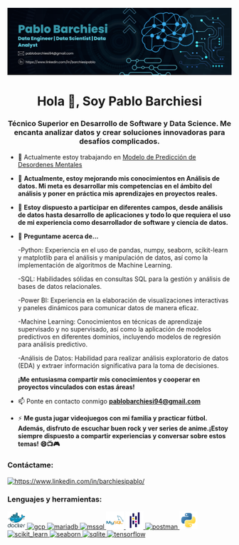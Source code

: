 ![Pablo Barchiesi](https://github.com/Pablobarchiesi94/Pablobarchiesi94/blob/main/Blue%20Geometric%20Technology%20LinkedIn%20Banner.png?raw=true)

<h1 align="center">Hola 👋, Soy Pablo Barchiesi</h1>
<h3 align="center">Técnico Superior en Desarrollo de Software y Data Science. Me encanta analizar datos y crear soluciones innovadoras para desafíos complicados.</h3>

- 🔭 Actualmente estoy trabajando en [Modelo de Predicción de Desordenes Mentales](https://github.com/marcebalzarelli/Modelo_Desordenes_Mentales)

- 🌱 **Actualmente, estoy mejorando mis conocimientos en Análisis de datos. Mi meta es desarrollar mis competencias en el ámbito del análisis y poner en práctica mis aprendizajes en proyectos reales.**

- 👯 **Estoy dispuesto a participar en diferentes campos, desde análisis de datos hasta desarrollo de aplicaciones y todo lo que requiera el uso de mi experiencia como desarrollador de software y ciencia de datos.**

- 💬 **Preguntame acerca de...**

  -Python: Experiencia en el uso de pandas, numpy, seaborn, scikit-learn y matplotlib para el análisis y manipulación de datos, así como la implementación de algoritmos de Machine Learning.

  -SQL: Habilidades sólidas en consultas SQL para la gestión y análisis de bases de datos relacionales.

  -Power BI: Experiencia en la elaboración de visualizaciones interactivas y paneles dinámicos para comunicar datos de manera eficaz.

  -Machine Learning: Conocimientos en técnicas de aprendizaje supervisado y no supervisado, así como la aplicación de modelos predictivos en diferentes dominios, incluyendo modelos de regresión para análisis predictivo.

  -Análisis de Datos: Habilidad para realizar análisis exploratorio de datos (EDA) y extraer información significativa para la toma de decisiones.

  **¡Me entusiasma compartir mis conocimientos y cooperar en proyectos vinculados con estas áreas!**

- 📫 Ponte en contacto conmigo **pablobarchiesi94@gmail.com**

- ⚡ **Me gusta jugar videojuegos con mi familia y practicar fútbol. Además, disfruto de escuchar buen rock y ver series de anime.¡Estoy siempre dispuesto a compartir experiencias y conversar sobre estos temas! 😄📺🎮**

<h3 align="left">Contáctame:</h3>
<p align="left">
<a href="https://linkedin.com/in/https://www.linkedin.com/in/barchiesipablo/" target="blank"><img align="center" src="https://raw.githubusercontent.com/rahuldkjain/github-profile-readme-generator/master/src/images/icons/Social/linked-in-alt.svg" alt="https://www.linkedin.com/in/barchiesipablo/" height="30" width="40" /></a>
</p>

<h3 align="left">Lenguajes y herramientas:</h3>
<p align="left"> <a href="https://www.docker.com/" target="_blank" rel="noreferrer"> <img src="https://raw.githubusercontent.com/devicons/devicon/master/icons/docker/docker-original-wordmark.svg" alt="docker" width="40" height="40"/> </a> <a href="https://cloud.google.com" target="_blank" rel="noreferrer"> <img src="https://www.vectorlogo.zone/logos/google_cloud/google_cloud-icon.svg" alt="gcp" width="40" height="40"/> </a> <a href="https://mariadb.org/" target="_blank" rel="noreferrer"> <img src="https://www.vectorlogo.zone/logos/mariadb/mariadb-icon.svg" alt="mariadb" width="40" height="40"/> </a> <a href="https://www.microsoft.com/en-us/sql-server" target="_blank" rel="noreferrer"> <img src="https://www.svgrepo.com/show/303229/microsoft-sql-server-logo.svg" alt="mssql" width="40" height="40"/> </a> <a href="https://www.mysql.com/" target="_blank" rel="noreferrer"> <img src="https://raw.githubusercontent.com/devicons/devicon/master/icons/mysql/mysql-original-wordmark.svg" alt="mysql" width="40" height="40"/> </a> <a href="https://pandas.pydata.org/" target="_blank" rel="noreferrer"> <img src="https://raw.githubusercontent.com/devicons/devicon/2ae2a900d2f041da66e950e4d48052658d850630/icons/pandas/pandas-original.svg" alt="pandas" width="40" height="40"/> </a> <a href="https://postman.com" target="_blank" rel="noreferrer"> <img src="https://www.vectorlogo.zone/logos/getpostman/getpostman-icon.svg" alt="postman" width="40" height="40"/> </a> <a href="https://www.python.org" target="_blank" rel="noreferrer"> <img src="https://raw.githubusercontent.com/devicons/devicon/master/icons/python/python-original.svg" alt="python" width="40" height="40"/> </a> <a href="https://scikit-learn.org/" target="_blank" rel="noreferrer"> <img src="https://upload.wikimedia.org/wikipedia/commons/0/05/Scikit_learn_logo_small.svg" alt="scikit_learn" width="40" height="40"/> </a> <a href="https://seaborn.pydata.org/" target="_blank" rel="noreferrer"> <img src="https://seaborn.pydata.org/_images/logo-mark-lightbg.svg" alt="seaborn" width="40" height="40"/> </a> <a href="https://www.sqlite.org/" target="_blank" rel="noreferrer"> <img src="https://www.vectorlogo.zone/logos/sqlite/sqlite-icon.svg" alt="sqlite" width="40" height="40"/> </a> <a href="https://www.tensorflow.org" target="_blank" rel="noreferrer"> <img src="https://www.vectorlogo.zone/logos/tensorflow/tensorflow-icon.svg" alt="tensorflow" width="40" height="40"/> </a> </p>
